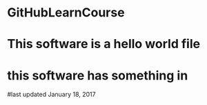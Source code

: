 # GitHubLearnCourse
# This software is a hello world file 
# this software has something in
#last updated
January 18, 2017
